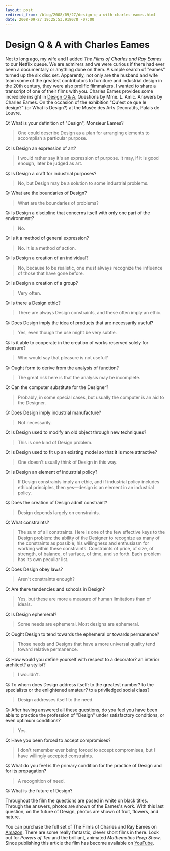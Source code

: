 ```yaml
---
layout: post
redirect_from: /blog/2008/09/27/design-q-a-with-charles-eames.html
date: 2008-09-27 19:25:53.918078 -07:00
---
```

# Design Q & A with Charles&nbsp;Eames

Not to long ago, my wife and I added _The Films of Charles and Ray Eames_ to our Netflix queue. We are admirers and we were curious if there had ever been a documentary or anything done on them. A simple search of "eames" turned up the six disc set. Apparently, not only are the husband and wife team some of the greatest contributors to furniture and industrial design in the 20th century, they were also prolific filmmakers. I wanted to share a transcript of one of their films with you. Charles Eames provides some incredible insight in [Design Q & A.](http://www.eamesoffice.com/the-work/design-q-a/) Questions by Mme. L. Amic. Answers by Charles Eames. On the occasion of the exhibition "Qu'est ce que le design?" (or What is Design?) at the Musée des Arts Décoratifs, Palais de Louvre.

Q: What is your definition of "Design", Monsieur Eames?

>One could describe Design as a plan for arranging elements to accomplish a particular purpose.

Q: Is Design an expression of art?

>I would rather say it's an expression of purpose. It may, if it is good enough, later be judged as art.

Q: Is Design a craft for industrial purposes?

>No, but Design may be a solution to some industrial problems.

Q: What are the boundaries of Design?

>What are the boundaries of problems?

Q: Is Design a discipline that concerns itself with only one part of the environment?

>No.

Q: Is it a method of general expression?

>No. It is a method of action.

Q: Is Design a creation of an individual?

>No, because to be realistic, one must always recognize the influence of those that have gone before.

Q: Is Design a creation of a group?

>Very often.

Q: Is there a Design ethic?

>There are always Design constraints, and these often imply an ethic.

Q: Does Design imply the idea of products that are necessarily useful?

>Yes, even though the use might be very subtle.

Q: Is it able to cooperate in the creation of works reserved solely for pleasure?

>Who would say that pleasure is not useful?

Q: Ought form to derive from the analysis of function?

>The great risk here is that the analysis may be incomplete.

Q: Can the computer substitute for the Designer?

>Probably, in some special cases, but usually the computer is an aid to the Designer.

Q: Does Design imply industrial manufacture?

>Not necessarily.

Q: Is Design used to modify an old object through new techniques?

>This is one kind of Design problem.

Q: Is Design used to fit up an existing model so that it is more attractive?

>One doesn't usually think of Design in this way.

Q: Is Design an element of industrial policy?

>If Design constraints imply an ethic, and if industrial policy includes ethical principles, then yes&#8212;design is an element in an industrial policy.

Q: Does the creation of Design admit constraint?

>Design depends largely on constraints.

Q: What constraints?

>The sum of all constraints. Here is one of the few effective keys to the Design problem: the ability of the Designer to recognize as many of the constraints as possible; his willingness and enthusiasm for working within these constraints. Constraints of price, of size, of strength, of balance, of surface, of time, and so forth. Each problem has its own peculiar list.

Q: Does Design obey laws?

>Aren't constraints enough?

Q: Are there tendencies and schools in Design?

>Yes, but these are more a measure of human limitations than of ideals.

Q: Is Design ephemeral?

>Some needs are ephemeral. Most designs are ephemeral.

Q: Ought Design to tend towards the ephemeral or towards permanence?

>Those needs and Designs that have a more universal quality tend toward relative permanence.

Q: How would you define yourself with respect to a decorator? an interior architect? a stylist?

>I wouldn't.

Q: To whom does Design address itself: to the greatest number? to the specialists or the enlightened amateur? to a priviledged social class?

>Design addresses itself to the need.

Q: After having answered all these questions, do you feel you have been able to practice the profession of "Design" under satisfactory conditions, or even optimum conditions?

>Yes.

Q: Have you been forced to accept compromises?

>I don't remember ever being forced to accept compromises, but I have willingly accepted constraints.

Q: What do you feel is the primary condition for the practice of Design and for its propagation?

>A recognition of need.

Q: What is the future of Design?

Throughout the film the questions are posed in white on black titles. Through the answers, photos are shown of the Eames's work. With this last question, on the future of Design, photos are shown of fruit, flowers, and nature.

You can purchase the full set of The Films of Charles and Ray Eames on [Amazon](http://www.amazon.com/Films-Charles-Ray-Eames/dp/B0009S2K92/ref=pd_lpo_k2_dp_k2a_2_txt?pf_rd_p=304485601&amp;pf_rd_s=lpo-top-stripe-2&amp;pf_rd_t=201&amp;pf_rd_i=6305943877&amp;pf_rd_m=ATVPDKIKX0DER&amp;pf_rd_r=1VSCFVN3Y3A0BW2E2639). There are some really fantastic, clever short films in there. Look out for _Powers of Ten_ and the brilliant, animated _Mathematics Peep Show_. Since publishing this article the film has become available on [YouTube](https://youtu.be/bmgxDCujTUw).

